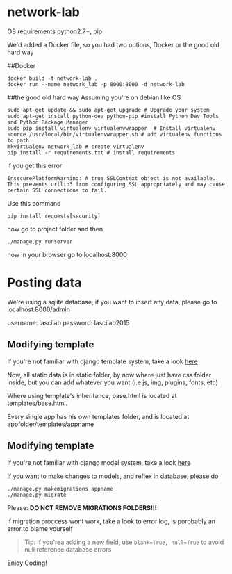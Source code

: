 # network-lab

OS requirements python2.7+, pip

We'd added a Docker file, so you had two options, Docker or the good old hard way

##Docker
```
docker build -t network-lab .
docker run --name network_lab -p 8000:8000 -d network-lab
```

##the good old hard way
Assuming you're on debian like OS
```
sudo apt-get update && sudo apt-get upgrade # Upgrade your system
sudo apt-get install python-dev python-pip #install Python Dev Tools and Python Package Manager
sudo pip install virtualenv virtualenvwrapper  # Install virtualenv
source /usr/local/bin/virtualenvwrapper.sh # add virtualenv functions to path
mkvirtualenv network_lab # create virtualenv
pip install -r requirements.txt # install requirements
```

if you get this error
```
InsecurePlatformWarning: A true SSLContext object is not available. This prevents urllib3 from configuring SSL appropriately and may cause certain SSL connections to fail.
```
Use this command
```
pip install requests[security]
```

now  go to project folder and then

`./manage.py runserver`

now in your browser go to localhost:8000

# Posting data
We're using a sqlite database, if you want to insert any data, please go to localhost:8000/admin

username: lascilab
password: lascilab2015

## Modifying template
If you're not familiar with django template system, take a look  [here](https://docs.djangoproject.com/en/1.8/topics/templates/)

Now, all static data is in static folder, by now where just have css folder inside, but you can add whatever you want (i.e js, img, plugins, fonts, etc)


Where using template's inheritance, base.html is located at templates/base.html.

Every single app has his own templates folder, and is located at appfolder/templates/appname

## Modifying template
If you're not familiar with django model system, take a look 
[here](https://docs.djangoproject.com/en/1.8/topics/db/models/)

If you want to make changes to models, and reflex in database, please do
```
./manage.py makemigrations appname
./manage.py migrate
```

Please: **DO NOT REMOVE MIGRATIONS FOLDERS!!!**

if migration proccess wont work, take a look to error log, is porobably an error to blame yourself 
> Tip: if you'rea adding a new field, use `blank=True, null=True` to avoid null reference database errors

Enjoy Coding!

